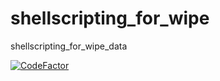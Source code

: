 # shellscripting_for_wipe
shellscripting_for_wipe_data


[![CodeFactor](https://www.codefactor.io/repository/github/hemanth22/shellscripting_for_wipe/badge/develop)](https://www.codefactor.io/repository/github/hemanth22/shellscripting_for_wipe/overview/develop)
